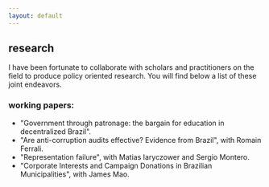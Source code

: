 ```yaml
---
layout: default
---
```


## research

I have been fortunate to collaborate with scholars and practitioners on the field to produce policy oriented research. You will find below a list of these joint endeavors.

### working papers:

- "Government through patronage: the bargain for education in decentralized Brazil".
- "Are anti-corruption audits effective? Evidence from Brazil", with Romain Ferrali.
- "Representation failure", with Matias Iaryczower and Sergio Montero.
- "Corporate Interests and Campaign Donations in Brazilian Municipalities", with James Mao.